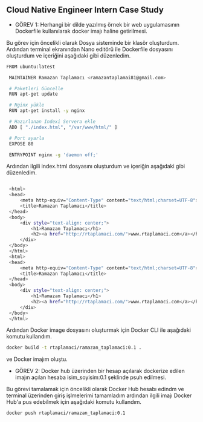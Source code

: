 ## Cloud Native Engineer Intern Case Study
* GÖREV 1: Herhangi bir dilde yazılmış örnek bir web uygulamasının Dockerfile kullanılarak docker imajı
haline getirilmesi.

Bu görev için öncelikli olarak Dosya sisteminde bir klasör oluşturdum. Ardından terminal ekranından Nano editörü ile Dockerfile dosyasını oluşturdum ve içeriğini aşağıdaki gibi düzenledim.

```bash
FROM ubuntu:latest

 MAINTAINER Ramazan Taplamacı <ramazantaplamai81@gmail.com>

 # Paketleri Güncelle
 RUN apt-get update

 # Nginx yükle
 RUN apt-get install -y nginx

 # Hazırlanan Indexi Servera ekle  
 ADD [ "./index.html", "/var/www/html/" ]

 # Port ayarla
 EXPOSE 80

 ENTRYPOINT nginx -g 'daemon off;'
```
Ardından ilgili index.html dosyasını oluşturdum ve içeriğin aşağıdaki gibi düzenledim.

```bash

 <html>
 <head>
     <meta http-equiv="Content-Type" content="text/html;charset=UTF-8">
     <title>Ramazan Taplamacı</title>
 </head>
 <body>
     <div style="text-align: center;"> 
         <h1>Ramazan Taplamacı</h1>
         <h2><a href="http://rtaplamaci.com/">www.rtaplamaci.com</a></h2>
     </div>
 </body>
 </html>
 <html>
 <head>
     <meta http-equiv="Content-Type" content="text/html;charset=UTF-8">
     <title>Ramazan Taplamacı</title>
 </head>
 <body>
     <div style="text-align: center;"> 
         <h1>Ramazan Taplamacı</h1>
         <h2><a href="http://rtaplamaci.com/">www.rtaplamaci.com</a></h2>
     </div>
 </body>
 </html>
```
Ardından Docker image dosyasını oluşturmak için Docker CLI ile aşağıdaki komutu kullandım.

```bash
docker build -t rtaplamaci/ramazan_taplamaci:0.1 .
```
ve Docker imajım oluştu.

* GÖREV 2: Docker hub üzerinden bir hesap açılarak dockerize edilen imajın açılan hesaba
isim_soyisim:0.1 şeklinde psuh edilmesi.

Bu görevi tamalamak için öncelikli olarak Docker Hub hesabı edindm ve terminal üzerinden giriş işlmelerimi tamamladım ardından ilgili imajı Docker Hub'a pus edebilmek için aşağıdaki komutu kullandım.

```bash
docker push rtaplamaci/ramazan_taplamaci:0.1
```



